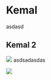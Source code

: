 # Kemal

asdasd
## Kemal 2


![](Pasted%20image%2020241006214708.png)
asdsadasdas

![](Pasted%20image%2020241006214738.png)
